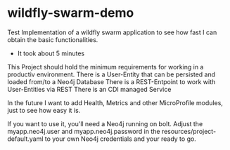 # wildfly-swarm-demo
Test Implementation of a wildfly swarm application to see how fast I can obtain the basic functionalities.
 - It took about 5 minutes
 
This Project should hold the minimum requirements for working in a productiv environment.
There is a User-Entity that can be persisted and loaded from/to a Neo4j Database
There is a REST-Entpoint to work with User-Entities via REST
There is an CDI managed Service

In the future I want to add Health, Metrics and other MicroProfile modules, just to see how easy it is.

If you want to use it, you'll need a Neo4j running on bolt.
Adjust the myapp.neo4j.user and myapp.neo4j.password in the resources/project-default.yaml to your own Neo4j credentials and your ready to go.
